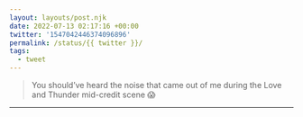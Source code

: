 ```yaml
---
layout: layouts/post.njk
date: 2022-07-13 02:17:16 +00:00
twitter: '1547042446374096896'
permalink: /status/{{ twitter }}/
tags: 
  - tweet
---
```


> You should’ve heard the noise that came out of me during the Love and Thunder mid-credit scene 😱

---
